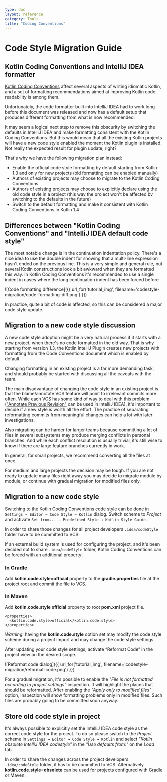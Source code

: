 ```yaml
---
type: doc
layout: reference
category: Tools
title: "Coding Conventions"
---
```


# Code Style Migration Guide 


## Kotlin Coding Conventions and IntelliJ IDEA formatter

[Kotlin Coding Conventions](https://kotlinlang.org/docs/reference/coding-conventions.html) affect several aspects of writing idiomatic Kotlin, and a set of formatting recommendations aimed at improving Kotlin code readability is among them. 

Unfortunately, the code formatter built into IntelliJ IDEA had to work long before this document was released and now has a default setup that produces different formatting from what is now recommended.

It may seem a logical next step to remove this obscurity by switching the defaults in IntelliJ IDEA and make formatting consistent with the Kotlin Coding Conventions. But this would mean that all the existing Kotlin projects will have a new code style enabled the moment the Kotlin plugin is installed. Not really the expected result for plugin update, right? 

That's why we have the following migration plan instead:

* Enable the official code style formatting by default starting from Kotlin 1.3 and only for new projects (old formatting can be enabled manually)
* Authors of existing projects may choose to migrate to the Kotlin Coding Conventions
* Authors of existing projects may choose to explicitly declare using the old code style in a project (this way the project won't be affected by switching to the defaults in the future)
* Switch to the default formatting and make it consistent with Kotlin Coding Conventions in Kotlin 1.4

## Differences between "Kotlin Coding Conventions" and "IntelliJ IDEA default code style"

The most notable change is in the continuation indentation policy. There's a nice idea to use the double indent for showing that a multi-line expression hasn't ended on the previous line. This is a very simple and general rule, but several Kotlin constructions look a bit awkward when they are formatted this way. In Kotlin Coding Conventions it's recommended to use a single indent in cases where the long continuation indent has been forced before

![Code formatting difference]({{ url_for('tutorial_img', filename='codestyle-migration/code-formatting-diff.png') }})

In practice, quite a bit of code is affected, so this can be considered a major code style update.

## Migration to a new code style discussion

A new code style adoption might be a very natural process if it starts with a new project, when there's no code formatted in the old way. That is why starting from version 1.3, the Kotlin IntelliJ Plugin creates new projects with formatting from the Code Conventions document which is enabled by default.

Changing formatting in an existing project is a far more demanding task, and should probably be started with discussing all the caveats with the team.

The main disadvantage of changing the code style in an existing project is that the blame/annotate VCS feature will point to irrelevant commits more often. While each VCS has some kind of way to deal with this problem (["Annotate Previous Revision"](https://www.jetbrains.com/help/idea/investigate-changes.html) can be used in IntelliJ IDEA), it's important to decide if a new style is worth all the effort. The practice of separating reformatting commits from meaningful changes can help a lot with later investigations. 

Also migrating can be harder for larger teams because committing a lot of files in several subsystems may produce merging conflicts in personal branches. And while each conflict resolution is usually trivial, it's still wise to know if there are large feature branches currently in work.

In general, for small projects, we recommend converting all the files at once.

For medium and large projects the decision may be tough. If you are not ready to update many files right away you may decide to migrate module by module, or continue with gradual migration for modified files only.

## Migration to a new code style

Switching to the Kotlin Coding Conventions code style can be done in `Settings → Editor → Code Style → Kotlin`
dialog. Switch scheme to *Project* and activate `Set from... → Predefined Style → Kotlin Style Guide`.

In order to share those changes for all project developers `.idea/codeStyle` folder have to be committed to VCS.

If an external build system is used for configuring the project, and it's been decided not to share `.idea/codeStyle` folder, Kotlin Coding Conventions can be forced with an additional property:

### In Gradle
Add **kotlin.code.style**=**official** property to the **gradle.properties** file at the project root and commit the file to VCS. 

### In Maven
Add **kotlin.code.style official** property to root **pom.xml** project file. 

```
<properties>
  <kotlin.code.style>official</kotlin.code.style>
</properties>
```

_Warning:_ having the **kotlin.code.style** option set may modify the code style scheme during a project import and may change the code style settings.

After updating your code style settings, activate “Reformat Code” in the project view on the desired scope.

![Reformat code dialog]({{ url_for('tutorial_img', filename='codestyle-migration/reformat-code.png') }})


For a gradual migration, it's possible to enable the *"File is not formatted according to project settings"* inspection. It will highlight the places that should be reformatted. After enabling the *"Apply only to modified files"* option, inspection will show formatting problems only in modified files. Such files are probably going to be committed soon anyway.

## Store old code style in project

It's always possible to explicitly set the IntelliJ IDEA code style as the correct code style for the project. To do so please switch to the *Project* scheme in `Settings → Editor → Code Style → Kotlin` and select *"Kotlin obsolete IntelliJ IDEA codestyle"* in the *"Use defaults from:"* on the *Load* tab.

In order to share the changes across the project developers `.idea/codeStyle` folder, it has to be committed to VCS. Alternatively **kotlin.code.style**=**obsolete** can be used for projects configured with Gradle or Maven.
